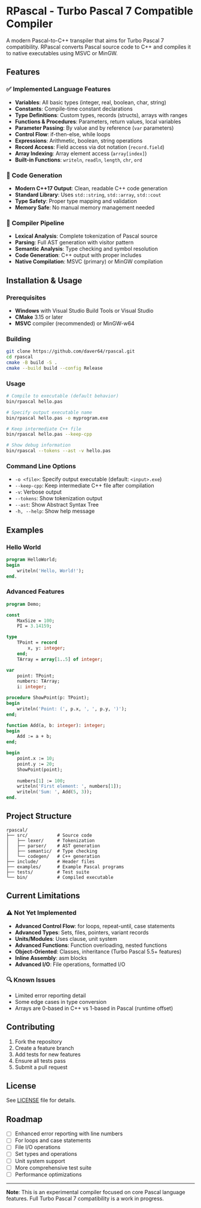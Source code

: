 # RPascal - Turbo Pascal 7 Compatible Compiler

A modern Pascal-to-C++ transpiler that aims for Turbo Pascal 7 compatibility. RPascal converts Pascal source code to C++ and compiles it to native executables using MSVC or MinGW.

## Features

### ✅ **Implemented Language Features**
- **Variables**: All basic types (integer, real, boolean, char, string)
- **Constants**: Compile-time constant declarations
- **Type Definitions**: Custom types, records (structs), arrays with ranges
- **Functions & Procedures**: Parameters, return values, local variables
- **Parameter Passing**: By value and by reference (`var` parameters)
- **Control Flow**: if-then-else, while loops
- **Expressions**: Arithmetic, boolean, string operations
- **Record Access**: Field access via dot notation (`record.field`)
- **Array Indexing**: Array element access (`array[index]`)
- **Built-in Functions**: `writeln`, `readln`, `length`, `chr`, `ord`

### 🎯 **Code Generation**
- **Modern C++17 Output**: Clean, readable C++ code generation
- **Standard Library**: Uses `std::string`, `std::array`, `std::cout`
- **Type Safety**: Proper type mapping and validation
- **Memory Safe**: No manual memory management needed

### 🔧 **Compiler Pipeline**
- **Lexical Analysis**: Complete tokenization of Pascal source
- **Parsing**: Full AST generation with visitor pattern
- **Semantic Analysis**: Type checking and symbol resolution
- **Code Generation**: C++ output with proper includes
- **Native Compilation**: MSVC (primary) or MinGW compilation

## Installation & Usage

### Prerequisites
- **Windows** with Visual Studio Build Tools or Visual Studio
- **CMake** 3.15 or later
- **MSVC** compiler (recommended) or MinGW-w64

### Building
```bash
git clone https://github.com/daver64/rpascal.git
cd rpascal
cmake -B build -S .
cmake --build build --config Release
```

### Usage
```bash
# Compile to executable (default behavior)
bin/rpascal hello.pas

# Specify output executable name
bin/rpascal hello.pas -o myprogram.exe

# Keep intermediate C++ file
bin/rpascal hello.pas --keep-cpp

# Show debug information
bin/rpascal --tokens --ast -v hello.pas
```

### Command Line Options
- `-o <file>`: Specify output executable (default: `<input>.exe`)
- `--keep-cpp`: Keep intermediate C++ file after compilation
- `-v`: Verbose output
- `--tokens`: Show tokenization output
- `--ast`: Show Abstract Syntax Tree
- `-h, --help`: Show help message

## Examples

### Hello World
```pascal
program HelloWorld;
begin
    writeln('Hello, World!');
end.
```

### Advanced Features
```pascal
program Demo;

const
    MaxSize = 100;
    PI = 3.14159;

type
    TPoint = record
        x, y: integer;
    end;
    TArray = array[1..5] of integer;

var
    point: TPoint;
    numbers: TArray;
    i: integer;

procedure ShowPoint(p: TPoint);
begin
    writeln('Point: (', p.x, ', ', p.y, ')');
end;

function Add(a, b: integer): integer;
begin
    Add := a + b;
end;

begin
    point.x := 10;
    point.y := 20;
    ShowPoint(point);
    
    numbers[1] := 100;
    writeln('First element: ', numbers[1]);
    writeln('Sum: ', Add(5, 3));
end.
```

## Project Structure
```
rpascal/
├── src/           # Source code
│   ├── lexer/     # Tokenization
│   ├── parser/    # AST generation
│   ├── semantic/  # Type checking
│   └── codegen/   # C++ generation
├── include/       # Header files
├── examples/      # Example Pascal programs
├── tests/         # Test suite
└── bin/           # Compiled executable
```

## Current Limitations

### ⚠️ **Not Yet Implemented**
- **Advanced Control Flow**: for loops, repeat-until, case statements
- **Advanced Types**: Sets, files, pointers, variant records
- **Units/Modules**: Uses clause, unit system
- **Advanced Functions**: Function overloading, nested functions
- **Object-Oriented**: Classes, inheritance (Turbo Pascal 5.5+ features)
- **Inline Assembly**: asm blocks
- **Advanced I/O**: File operations, formatted I/O

### 🔍 **Known Issues**
- Limited error reporting detail
- Some edge cases in type conversion
- Arrays are 0-based in C++ vs 1-based in Pascal (runtime offset)

## Contributing

1. Fork the repository
2. Create a feature branch
3. Add tests for new features
4. Ensure all tests pass
5. Submit a pull request

## License

See [LICENSE](LICENSE) file for details.

## Roadmap

- [ ] Enhanced error reporting with line numbers
- [ ] For loops and case statements
- [ ] File I/O operations
- [ ] Set types and operations
- [ ] Unit system support
- [ ] More comprehensive test suite
- [ ] Performance optimizations

---

**Note**: This is an experimental compiler focused on core Pascal language features. Full Turbo Pascal 7 compatibility is a work in progress.
